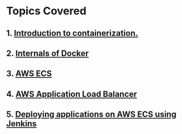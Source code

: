 # Topics Covered

## 1. [Introduction to containerization.](../containers/1.Intro_to_containerization.md)

## 2. [Internals of Docker](../containers/2.Internals_of_docker.md)

## 3. [AWS ECS](../containers/3.Aws_ecs.md)

## 4. [AWS Application Load Balancer](../containers/4.aws_application_load_balancer.md)

## 5. [Deploying applications on AWS ECS using Jenkins](../containers/5.Deploying_on_aws_ecs_using_jenkins.md)

##

##

##

##

##

##

##

##

##

##

##

##
